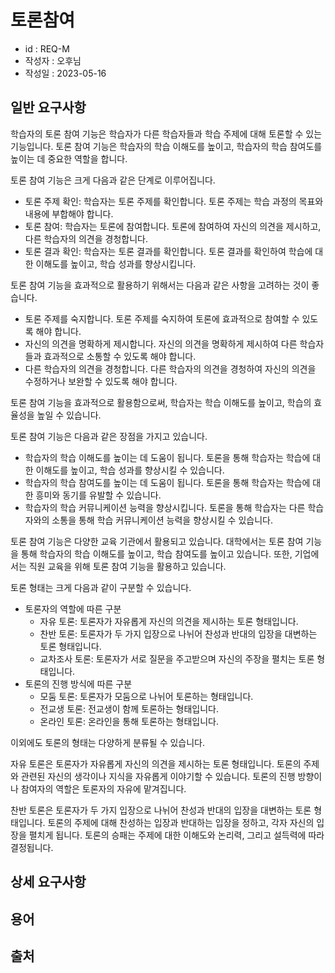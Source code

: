 # 토론참여

- id : REQ-M 
- 작성자 : 오후님
- 작성일 : 2023-05-16

## 일반 요구사항
학습자의 토론 참여 기능은 학습자가 다른 학습자들과 학습 주제에 대해 토론할 수 있는 기능입니다. 토론 참여 기능은 학습자의 학습 이해도를 높이고, 학습자의 학습 참여도를 높이는 데 중요한 역할을 합니다.

토론 참여 기능은 크게 다음과 같은 단계로 이루어집니다.

- 토론 주제 확인: 학습자는 토론 주제를 확인합니다. 토론 주제는 학습 과정의 목표와 내용에 부합해야 합니다.
- 토론 참여: 학습자는 토론에 참여합니다. 토론에 참여하여 자신의 의견을 제시하고, 다른 학습자의 의견을 경청합니다.
- 토론 결과 확인: 학습자는 토론 결과를 확인합니다. 토론 결과를 확인하여 학습에 대한 이해도를 높이고, 학습 성과를 향상시킵니다.

토론 참여 기능을 효과적으로 활용하기 위해서는 다음과 같은 사항을 고려하는 것이 좋습니다.

- 토론 주제를 숙지합니다. 토론 주제를 숙지하여 토론에 효과적으로 참여할 수 있도록 해야 합니다.
- 자신의 의견을 명확하게 제시합니다. 자신의 의견을 명확하게 제시하여 다른 학습자들과 효과적으로 소통할 수 있도록 해야 합니다.
- 다른 학습자의 의견을 경청합니다. 다른 학습자의 의견을 경청하여 자신의 의견을 수정하거나 보완할 수 있도록 해야 합니다.

토론 참여 기능을 효과적으로 활용함으로써, 학습자는 학습 이해도를 높이고, 학습의 효율성을 높일 수 있습니다.

토론 참여 기능은 다음과 같은 장점을 가지고 있습니다.

- 학습자의 학습 이해도를 높이는 데 도움이 됩니다. 토론을 통해 학습자는 학습에 대한 이해도를 높이고, 학습 성과를 향상시킬 수 있습니다.
- 학습자의 학습 참여도를 높이는 데 도움이 됩니다. 토론을 통해 학습자는 학습에 대한 흥미와 동기를 유발할 수 있습니다.
- 학습자의 학습 커뮤니케이션 능력을 향상시킵니다. 토론을 통해 학습자는 다른 학습자와의 소통을 통해 학습 커뮤니케이션 능력을 향상시킬 수 있습니다.

토론 참여 기능은 다양한 교육 기관에서 활용되고 있습니다. 대학에서는 토론 참여 기능을 통해 학습자의 학습 이해도를 높이고, 학습 참여도를 높이고 있습니다. 또한, 기업에서는 직원 교육을 위해 토론 참여 기능을 활용하고 있습니다.

토론 형태는 크게 다음과 같이 구분할 수 있습니다.

- 토론자의 역할에 따른 구분
    - 자유 토론: 토론자가 자유롭게 자신의 의견을 제시하는 토론 형태입니다.
    - 찬반 토론: 토론자가 두 가지 입장으로 나뉘어 찬성과 반대의 입장을 대변하는 토론 형태입니다.
    - 교차조사 토론: 토론자가 서로 질문을 주고받으며 자신의 주장을 펼치는 토론 형태입니다.
- 토론의 진행 방식에 따른 구분
    - 모둠 토론: 토론자가 모둠으로 나뉘어 토론하는 형태입니다.
    - 전교생 토론: 전교생이 함께 토론하는 형태입니다.
    - 온라인 토론: 온라인을 통해 토론하는 형태입니다.

이외에도 토론의 형태는 다양하게 분류될 수 있습니다.

자유 토론은 토론자가 자유롭게 자신의 의견을 제시하는 토론 형태입니다. 토론의 주제와 관련된 자신의 생각이나 지식을 자유롭게 이야기할 수 있습니다. 토론의 진행 방향이나 참여자의 역할은 토론자의 자유에 맡겨집니다.

찬반 토론은 토론자가 두 가지 입장으로 나뉘어 찬성과 반대의 입장을 대변하는 토론 형태입니다. 토론의 주제에 대해 찬성하는 입장과 반대하는 입장을 정하고, 각자 자신의 입장을 펼치게 됩니다. 토론의 승패는 주제에 대한 이해도와 논리력, 그리고 설득력에 따라 결정됩니다.

## 상세 요구사항


## 용어 


## 출처 



